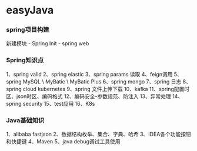 # easyJava

### spring项目构建

新建模块 - Spring Init - spring web


### Spring知识点

1、spring valid
2、spring elastic
3、spring params 读取
4、feign调用
5、spring MySQL \ MyBatic \ MyBatic Plus
6、spring mongo
7、spring 日志
8、spring cloud kubernetes
9、spring 文件上传下载
10、kafka
11、spring配置时区、json时区、编码格式
12、编码安全-参数规范、防注入
13、异常处理
14、spring security
15、test应用
16、K8s

### Java基础知识

1、alibaba fastjson
2、数据结构枚举、集合、字典、哈希
3、IDEA各个功能按钮和快捷键
4、Maven
5、java debug调试工具使用